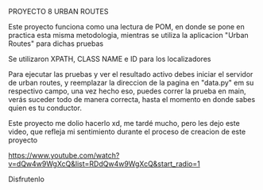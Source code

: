 PROYECTO 8 URBAN ROUTES

Este proyecto funciona como una lectura de POM, en donde se pone en practica esta misma metodologia, mientras se utiliza
la aplicacion "Urban Routes" para dichas pruebas

Se utilizaron XPATH, CLASS NAME e ID para los localizadores

Para ejecutar las pruebas y ver el resultado activo debes iniciar el servidor de urban routes, y reemplazar la direccion
de la pagina en "data.py" em su respectivo campo, una vez hecho eso, puedes correr la prueba en main, verás suceder todo
de manera correcta, hasta el momento en donde sabes quien es tu conductor.

Este proyecto me dolio hacerlo xd, me tardé mucho, pero les dejo este video, que refleja mi sentimiento durante el
proceso de creacion de este proyecto

https://www.youtube.com/watch?v=dQw4w9WgXcQ&list=RDdQw4w9WgXcQ&start_radio=1

Disfrutenlo